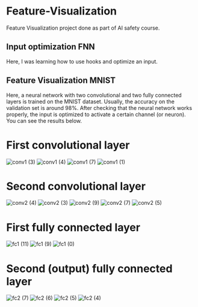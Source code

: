 # Feature-Visualization
Feature Visualization project done as part of AI safety course.

## Input optimization FNN
Here, I was learning how to use hooks and optimize an input.

## Feature Visualization MNIST
Here, a neural network with two convolutional and two fully connected layers is trained on the MNIST dataset. Usually, the accuracy on the validation set is around 98%. After checking that the neural network works properly, the input is optimized to activate a certain channel (or neuron). You can see the results below.

# First convolutional layer
![conv1 (3)](https://github.com/DejanStancevic/Feature-Visualization/assets/142601344/1f3e747f-de73-4a30-add1-8d649a916c57)
![conv1 (4)](https://github.com/DejanStancevic/Feature-Visualization/assets/142601344/b13ffcf9-75fc-49a9-bebd-dc509190fc45)
![conv1 (7)](https://github.com/DejanStancevic/Feature-Visualization/assets/142601344/2df010fb-e348-4933-b8a4-bd9177eb624c)
![conv1 (1)](https://github.com/DejanStancevic/Feature-Visualization/assets/142601344/835be7d6-d9d8-491b-90da-d6d8744c1137)

# Second convolutional layer
![conv2 (4)](https://github.com/DejanStancevic/Feature-Visualization/assets/142601344/2e60d72c-d313-497f-b080-ec018f264124)
![conv2 (3)](https://github.com/DejanStancevic/Feature-Visualization/assets/142601344/c738c9f4-221b-41fb-b030-f0b38f2602c7)
![conv2 (9)](https://github.com/DejanStancevic/Feature-Visualization/assets/142601344/1c22f7a9-0f84-4573-a483-f3d961bd7f33)
![conv2 (7)](https://github.com/DejanStancevic/Feature-Visualization/assets/142601344/00d2c648-bca0-4f7e-9aff-0dcb10d263f0)
![conv2 (5)](https://github.com/DejanStancevic/Feature-Visualization/assets/142601344/35558dfe-6b14-4def-b73c-c68c54b75772)

# First fully connected layer
![fc1 (11)](https://github.com/DejanStancevic/Feature-Visualization/assets/142601344/c0bfc326-cc7a-4d30-b606-e18447a4719b)
![fc1 (9)](https://github.com/DejanStancevic/Feature-Visualization/assets/142601344/7ebefa9e-d08b-46d7-b75e-8dc54a95caa7)
![fc1 (0)](https://github.com/DejanStancevic/Feature-Visualization/assets/142601344/741ddc68-6ff1-4f9a-b4c6-5184931f0dab)

# Second (output) fully connected layer
![fc2 (7)](https://github.com/DejanStancevic/Feature-Visualization/assets/142601344/11e14a1c-1177-41cd-9d12-f59466287bcc)
![fc2 (6)](https://github.com/DejanStancevic/Feature-Visualization/assets/142601344/3003c8ed-6e0d-4314-8c88-5aa165aedabd)
![fc2 (5)](https://github.com/DejanStancevic/Feature-Visualization/assets/142601344/49b38db8-067e-4533-94a6-7ccf79cf8f20)
![fc2 (4)](https://github.com/DejanStancevic/Feature-Visualization/assets/142601344/14ed6512-9d89-4fcb-80cd-528f58bfbe9c)

